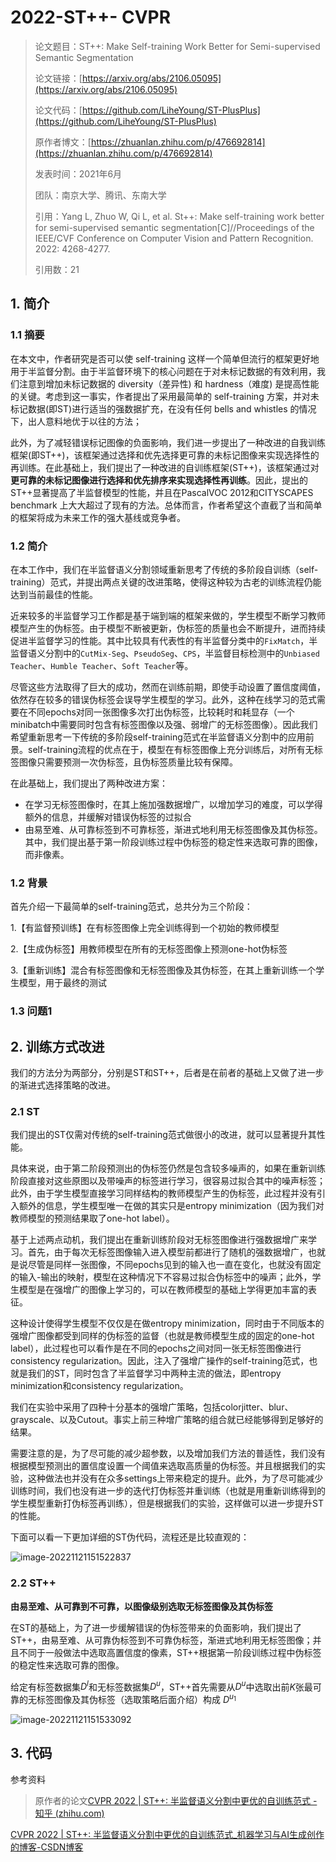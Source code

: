 # 2022-ST++- CVPR



> 论文题目：ST++: Make Self-training Work Better for Semi-supervised Semantic Segmentation
>
> 论文链接：[https://arxiv.org/abs/2106.05095](https://arxiv.org/abs/2106.05095)
>
> 论文代码：[https://github.com/LiheYoung/ST-PlusPlus](https://github.com/LiheYoung/ST-PlusPlus)
>
> 原作者博文：[https://zhuanlan.zhihu.com/p/476692814](https://zhuanlan.zhihu.com/p/476692814)
>
> 发表时间：2021年6月
>
> 团队：南京大学、腾讯、东南大学
>
> 引用：Yang L, Zhuo W, Qi L, et al. St++: Make self-training work better for semi-supervised semantic segmentation[C]//Proceedings of the IEEE/CVF Conference on Computer Vision and Pattern Recognition. 2022: 4268-4277.
>
> 引用数：21



## 1. 简介

### 1.1 摘要

在本文中，作者研究是否可以使 self-training 这样一个简单但流行的框架更好地用于半监督分割。由于半监督环境下的核心问题在于对未标记数据的有效利用，我们注意到增加未标记数据的 diversity（差异性) 和 hardness（难度) 是提高性能的关键。考虑到这一事实，作者提出了采用最简单的 self-training 方案，并对未标记数据(即ST)进行适当的强数据扩充，在没有任何 bells and whistles 的情况下，出人意料地优于以往的方法；

此外，为了减轻错误标记图像的负面影响，我们进一步提出了一种改进的自我训练框架(即ST++)，该框架通过选择和优先选择更可靠的未标记图像来实现选择性的再训练。在此基础上，我们提出了一种改进的自训练框架(ST++)，该框架通过对**更可靠的未标记图像进行选择和优先排序来实现选择性再训练**。因此，提出的ST++显著提高了半监督模型的性能，并且在PascalVOC 2012和CITYSCAPES benchmark 上大大超过了现有的方法。总体而言，作者希望这个直截了当和简单的框架将成为未来工作的强大基线或竞争者。





### 1.2 简介



在本工作中，我们在半监督语义分割领域重新思考了传统的多阶段自训练（self-training）范式，并提出两点关键的改进策略，使得这种较为古老的训练流程仍能达到当前最佳的性能。

近来较多的半监督学习工作都是基于端到端的框架来做的，学生模型不断学习教师模型产生的伪标签。由于模型不断被更新，伪标签的质量也会不断提升，进而持续促进半监督学习的性能。其中比较具有代表性的有半监督分类中的`FixMatch`，半监督语义分割中的`CutMix-Seg`、`PseudoSeg`、`CPS`，半监督目标检测中的`Unbiased Teacher`、`Humble Teacher`、`Soft Teacher`等。

尽管这些方法取得了巨大的成功，然而在训练前期，即使手动设置了置信度阈值，依然存在较多的错误伪标签会误导学生模型的学习。此外，这种在线学习的范式需要在不同epochs对同一张图像多次打出伪标签，比较耗时和耗显存（一个minibatch中需要同时包含有标签图像以及强、弱增广的无标签图像）。因此我们希望重新思考一下传统的多阶段self-training范式在半监督语义分割中的应用前景。self-training流程的优点在于，模型在有标签图像上充分训练后，对所有无标签图像只需要预测一次伪标签，且伪标签质量比较有保障。

在此基础上，我们提出了两种改进方案：

- 在学习无标签图像时，在其上施加强数据增广，以增加学习的难度，可以学得额外的信息，并缓解对错误伪标签的过拟合
- 由易至难、从可靠标签到不可靠标签，渐进式地利用无标签图像及其伪标签。其中，我们提出基于第一阶段训练过程中伪标签的稳定性来选取可靠的图像，而非像素。





### 1.2 背景

首先介绍一下最简单的self-training范式，总共分为三个阶段：

1.【有监督预训练】在有标签图像上完全训练得到一个初始的教师模型

2.【生成伪标签】用教师模型在所有的无标签图像上预测one-hot伪标签

3.【重新训练】混合有标签图像和无标签图像及其伪标签，在其上重新训练一个学生模型，用于最终的测试





### 1.3 问题1



## 2. 训练方式改进

我们的方法分为两部分，分别是ST和ST++，后者是在前者的基础上又做了进一步的渐进式选择策略的改进。



### 2.1 ST

我们提出的ST仅需对传统的self-training范式做很小的改进，就可以显著提升其性能。

具体来说，由于第二阶段预测出的伪标签仍然是包含较多噪声的，如果在重新训练阶段直接对这些原图以及带噪声的标签进行学习，很容易过拟合其中的噪声标签；此外，由于学生模型直接学习同样结构的教师模型产生的伪标签，此过程并没有引入额外的信息，学生模型唯一在做的其实只是entropy minimization（因为我们对教师模型的预测结果取了one-hot label）。

基于上述两点动机，我们提出在重新训练阶段对无标签图像进行强数据增广来学习。首先，由于每次无标签图像输入进入模型前都进行了随机的强数据增广，也就是说尽管是同样一张图像，不同epochs见到的输入也一直在变化，也就没有固定的输入-输出的映射，模型在这种情况下不容易过拟合伪标签中的噪声；此外，学生模型是在强增广的图像上学习的，可以在教师模型的基础上学得更加丰富的表征。

这种设计使得学生模型不仅仅是在做entropy minimization，同时由于不同版本的强增广图像都受到同样的伪标签的监督（也就是教师模型生成的固定的one-hot label），此过程也可以看作是在不同的epochs之间对同一张无标签图像进行consistency regularization。因此，注入了强增广操作的self-training范式，也就是我们的ST，同时包含了半监督学习中两种主流的做法，即entropy minimization和consistency regularization。

我们在实验中采用了四种十分基本的强增广策略，包括colorjitter、blur、grayscale、以及Cutout。事实上前三种增广策略的组合就已经能够得到足够好的结果。

需要注意的是，为了尽可能的减少超参数，以及增加我们方法的普适性，我们没有根据模型预测出的置信度设置一个阈值来选取高质量的伪标签。并且根据我们的实验，这种做法也并没有在众多settings上带来稳定的提升。此外，为了尽可能减少训练时间，我们也没有进一步的迭代打伪标签并重训练（也就是用重新训练得到的学生模型重新打伪标签再训练），但是根据我们的实验，这样做可以进一步提升ST的性能。

下面可以看一下更加详细的ST伪代码，流程还是比较直观的：

![image-20221121151522837](picture/image-20221121151522837.png)



### 2.2 ST++

**由易至难、从可靠到不可靠，以图像级别选取无标签图像及其伪标签**

在ST的基础上，为了进一步缓解错误的伪标签带来的负面影响，我们提出了ST++，由易至难、从可靠伪标签到不可靠伪标签，渐进式地利用无标签图像；并且不同于一般做法中选取高置信度的像素，ST++根据第一阶段训练过程中伪标签的稳定性来选取可靠的图像。

给定有标签数据集$D^l$和无标签数据集$D^u$，ST++首先需要从$D^u$中选取出前$K$张最可靠的无标签图像及其伪标签（选取策略后面介绍）构成  $D^{u_1}$





![image-20221121151533092](picture/image-20221121151533092.png)



## 3. 代码



参考资料

> 原作者的论文[CVPR 2022 | ST++: 半监督语义分割中更优的自训练范式 - 知乎 (zhihu.com)](https://zhuanlan.zhihu.com/p/476692814)

[CVPR 2022 | ST++: 半监督语义分割中更优的自训练范式_机器学习与AI生成创作的博客-CSDN博客](https://blog.csdn.net/lgzlgz3102/article/details/123391303)

